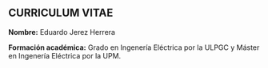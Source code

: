 ## CURRICULUM VITAE

**Nombre:** Eduardo Jerez Herrera

**Formación académica:** Grado en Ingenería Eléctrica por la ULPGC y Máster en Ingenería Eléctrica por la UPM.


